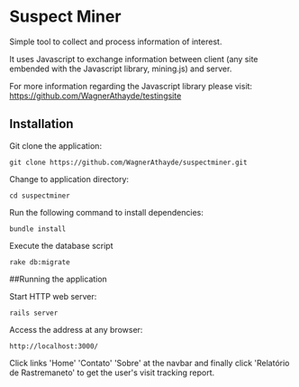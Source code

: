 # Suspect Miner

Simple tool to collect and process information of interest.

It uses Javascript to exchange information between client (any site embended with the Javascript library, mining.js) and server.

For more information regarding the Javascript library please visit: https://github.com/WagnerAthayde/testingsite

## Installation

Git clone the application:

```console
git clone https://github.com/WagnerAthayde/suspectminer.git
```

Change to application directory:

```console
cd suspectminer
```

Run the following command to install dependencies:

```console
bundle install
```

Execute the database script

```console
rake db:migrate
```

##Running the application

Start HTTP web server:

```console
rails server
```

Access the address at any browser:

```console
http://localhost:3000/
```
Click links 'Home' 'Contato' 'Sobre' at the navbar and finally click 'Relatório de Rastremaneto' to get the user's visit tracking report.


